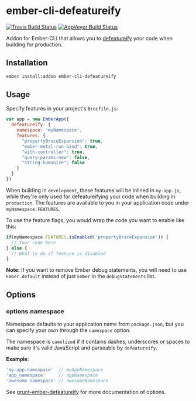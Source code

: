 # ember-cli-defeatureify

[![Travis Build Status](https://travis-ci.org/jkarsrud/ember-cli-defeatureify.svg)](https://travis-ci.org/jkarsrud/ember-cli-defeatureify) [![AppVeyor Build Status](https://ci.appveyor.com/api/projects/status/github/jkarsrud/ember-cli-defeatureify?svg=true)](https://ci.appveyor.com/project/jkarsrud/ember-cli-defeatureify)

Addon for Ember-CLI that allows you to [defeatureify](https://github.com/thomasboyt/defeatureify) your code when building for production.

## Installation

```bash
ember install:addon ember-cli-defeatureify
```

## Usage

Specify features in your project's `Brocfile.js`:

```js
var app = new EmberApp({
  defeatureify: {
    namespace: 'myNamespace',
    features: {
      "propertyBraceExpansion": true,
      "ember-metal-run-bind": true,
      "with-controller": true,
      "query-params-new": false,
      "string-humanize": false
    }
  }
})
```

When building in `development`, these features will be inlined in `my-app.js`, while they're only used for defeatureifying your code when building in `production`. The features are available to you in your application code under `myNamespace.FEATURES`.

To use the feature flags, you would wrap the code you want to enable like this:

```js
if(myNamespace.FEATURES.isEnabled('propertyBraceExpansion')) {
  // Your code here
} else {
  // What to do if feature is disabled
}
```

**Note:** If you want to remove Ember debug statements, you will need to use `Ember.default` instead of just `Ember` in the `debugStatements` list.

## Options

### options.namespace
Namespace defaults to your application name from `package.json`, but you can specify your own through the `namespace` option.

The namespace is `camelized` if it contains dashes, underscores or spaces to make sure it's valid JavaScript and parseable by `defeatureify`.

**Example**:
```js
'my-app-namespace'  // myAppNamespace
'app_namespace'     // appNamespace
'awesome namespace' // awesomeNamespace
```

See [grunt-ember-defeatureify](https://github.com/craigteegarden/grunt-ember-defeatureify#options) for more documentation of options.
